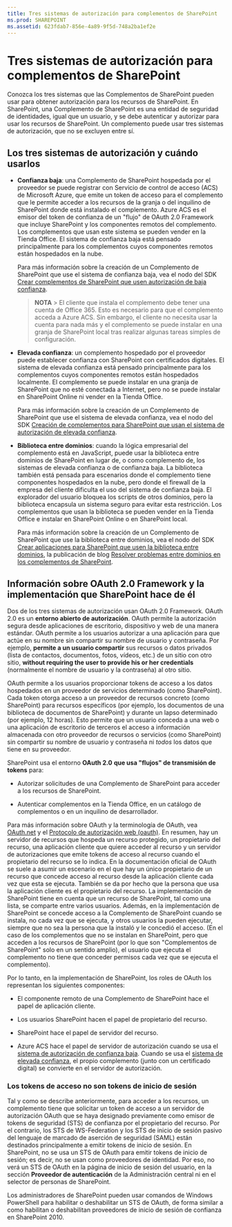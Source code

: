 ```yaml
---
title: Tres sistemas de autorización para complementos de SharePoint
ms.prod: SHAREPOINT
ms.assetid: 623fdab7-856e-4a89-9f5d-748a2ba1ef2e
---
```



# Tres sistemas de autorización para complementos de SharePoint
Conozca los tres sistemas que las Complementos de SharePoint pueden usar para obtener autorización para los recursos de SharePoint.
En SharePoint, una Complemento de SharePoint es una entidad de seguridad de identidades, igual que un usuario, y se debe autenticar y autorizar para usar los recursos de SharePoint. Un complemento puede usar tres sistemas de autorización, que no se excluyen entre sí.
  
    
    


## Los tres sistemas de autorización y cuándo usarlos
<a name="UnderstandThreeSystems"> </a>


  
    
    

- **Confianza baja**: una Complemento de SharePoint hospedada por el proveedor se puede registrar con Servicio de control de acceso (ACS) de Microsoft Azure, que emite un token de acceso para el complemento que le permite acceder a los recursos de la granja o del inquilino de SharePoint donde está instalado el complemento. Azure ACS es el emisor del token de confianza de un "flujo" de OAuth 2.0 Framework que incluye SharePoint y los componentes remotos del complemento. Los complementos que usan este sistema se pueden vender en la Tienda Office. El sistema de confianza baja está pensado principalmente para los complementos cuyos componentes remotos están hospedados en la nube.
    
    Para más información sobre la creación de un Complemento de SharePoint que use el sistema de confianza baja, vea el nodo del SDK  [Crear complementos de SharePoint que usen autorización de baja confianza](creating-sharepoint-add-ins-that-use-low-trust-authorization.md).
    
    > **NOTA**
      > El cliente que instala el complemento debe tener una cuenta de Office 365. Esto es necesario para que el complemento acceda a Azure ACS. Sin embargo, el cliente no necesita usar la cuenta para nada más y el complemento se puede instalar en una granja de SharePoint local tras realizar algunas tareas simples de configuración. 
- **Elevada confianza**: un complemento hospedado por el proveedor puede establecer confianza con SharePoint con certificados digitales. El sistema de elevada confianza está pensado principalmente para los complementos cuyos componentes remotos están hospedados localmente. El complemento se puede instalar en una granja de SharePoint que no esté conectada a Internet, pero no se puede instalar en SharePoint Online ni vender en la Tienda Office.
    
    Para más información sobre la creación de un Complemento de SharePoint que use el sistema de elevada confianza, vea el nodo del SDK  [Creación de complementos para SharePoint que usan el sistema de autorización de elevada confianza](creating-sharepoint-add-ins-that-use-high-trust-authorization.md).
    
  
- **Biblioteca entre dominios**: cuando la lógica empresarial del complemento está en JavaScript, puede usar la biblioteca entre dominios de SharePoint en lugar de, o como complemento de, los sistemas de elevada confianza o de confianza baja. La biblioteca también está pensada para escenarios donde el complemento tiene componentes hospedados en la nube, pero donde el firewall de la empresa del cliente dificulta el uso del sistema de confianza baja. El explorador del usuario bloquea los scripts de otros dominios, pero la biblioteca encapsula un sistema seguro para evitar esta restricción. Los complementos que usan la biblioteca se pueden vender en la Tienda Office e instalar en SharePoint Online o en SharePoint local.
    
    Para más información sobre la creación de un Complemento de SharePoint que use la biblioteca entre dominios, vea el nodo del SDK  [Crear aplicaciones para SharePoint que usen la biblioteca entre dominios](creating-sharepoint-add-ins-that-use-the-cross-domain-library.md), la publicación de blog  [Resolver problemas entre dominios en los complementos de SharePoint](http://blogs.msdn.com/b/officeapps/archive/2012/11/29/solving-cross-domain-problems-in-apps-for-sharepoint.aspx).
    
  

## Información sobre OAuth 2.0 Framework y la implementación que SharePoint hace de él
<a name="UnderstandThreeSystems"> </a>

Dos de los tres sistemas de autorización usan OAuth 2.0 Framework. OAuth 2.0 es un **entorno abierto de autorización**. OAuth permite la autorización segura desde aplicaciones de escritorio, dispositivo y web de una manera estándar. OAuth permite a los usuarios autorizar a una aplicación para que actúe en su nombre sin compartir su nombre de usuario y contraseña. Por ejemplo, **permite a un usuario compartir** sus recursos o datos privados (lista de contactos, documentos, fotos, vídeos, etc.) de un sitio con otro sitio, **without requiring the user to provide his or her credentials** (normalmente el nombre de usuario y la contraseña) al otro sitio.
  
    
    
OAuth permite a los usuarios proporcionar tokens de acceso a los datos hospedados en un proveedor de servicios determinado (como SharePoint). Cada token otorga acceso a un proveedor de recursos concreto (como SharePoint) para recursos específicos (por ejemplo, los documentos de una biblioteca de documentos de SharePoint) y durante un lapso determinado (por ejemplo, 12 horas). Esto permite que un usuario conceda a una web o una aplicación de escritorio de terceros el acceso a información almacenada con otro proveedor de recursos o servicios (como SharePoint) sin compartir su nombre de usuario y contraseña ni  *todos*  los datos que tiene en su proveedor.
  
    
    
SharePoint usa el entorno **OAuth 2.0** **que usa "flujos" de transmisión de tokens** para:
  
    
    

- Autorizar solicitudes de una Complemento de SharePoint para acceder a los recursos de SharePoint.
    
  
- Autenticar complementos en la Tienda Office, en un catálogo de complementos o en un inquilino de desarrollador.
    
  
Para más información sobre OAuth y la terminología de OAuth, vea  [ OAuth.net](http://oauth.net/) y el [ Protocolo de autorización web (oauth)](http://datatracker.ietf.org/doc/active/). En resumen, hay un servidor de recursos que hospeda un recurso protegido, un propietario del recurso, una aplicación cliente que quiere acceder al recurso y un servidor de autorizaciones que emite tokens de acceso al recurso cuando el propietario del recurso se lo indica. En la documentación oficial de OAuth se suele a asumir un escenario en el que hay un único propietario de un recurso que concede acceso al recurso desde la aplicación cliente cada vez que esta se ejecuta. También se da por hecho que la persona que usa la aplicación cliente es el propietario del recurso. La implementación de SharePoint tiene en cuenta que un recurso de SharePoint, tal como una lista, se comparte entre varios usuarios. Además, en la implementación de SharePoint se concede acceso a la Complemento de SharePoint cuando se instala, no cada vez que se ejecuta, y otros usuarios la pueden ejecutar, siempre que no sea la persona que la instaló y le concedió el acceso. (En el caso de los complementos que no se instalan en SharePoint, pero que acceden a los recursos de SharePoint (por lo que son "Complementos de SharePoint" solo en un sentido amplio), el usuario que ejecuta el complemento no tiene que conceder permisos cada vez que se ejecuta el complemento).
  
    
    
Por lo tanto, en la implementación de SharePoint, los roles de OAuth los representan los siguientes componentes:
  
    
    

- El componente remoto de una Complemento de SharePoint hace el papel de aplicación cliente.
    
  
- Los usuarios SharePoint hacen el papel de propietario del recurso.
    
  
- SharePoint hace el papel de servidor del recurso.
    
  
- Azure ACS hace el papel de servidor de autorización cuando se usa el  [sistema de autorización de confianza baja](creating-sharepoint-add-ins-that-use-low-trust-authorization.md). Cuando se usa el  [sistema de elevada confianza](creating-sharepoint-add-ins-that-use-high-trust-authorization.md), el propio complemento (junto con un certificado digital) se convierte en el servidor de autorización.
    
  

### Los tokens de acceso no son tokens de inicio de sesión
<a name="FileName_uniquekeyword3"> </a>

Tal y como se describe anteriormente, para acceder a los recursos, un complemento tiene que solicitar un token de acceso a un servidor de autorización OAuth que se haya designado previamente como emisor de tokens de seguridad (STS) de confianza por el propietario del recurso. Por el contrario, los STS de WS-Federation y los STS de inicio de sesión pasivo del lenguaje de marcado de aserción de seguridad (SAML) están destinados principalmente a emitir tokens de inicio de sesión. En SharePoint, no se usa un STS de OAuth para emitir tokens de inicio de sesión; es decir, no se usan como proveedores de identidad. Por eso, no verá un STS de OAuth en la página de inicio de sesión del usuario, en la sección **Proveedor de autenticación** de la Administración central ni en el selector de personas de SharePoint.
  
    
    
Los administradores de SharePoint pueden usar comandos de Windows PowerShell para habilitar o deshabilitar un STS de OAuth, de forma similar a como habilitan o deshabilitan proveedores de inicio de sesión de confianza en SharePoint 2010. 
  
    
    

